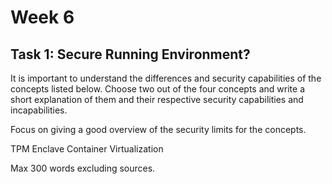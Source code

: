 # Week 6
## Task 1: Secure Running Environment?
It is important to understand the differences and security capabilities of the concepts listed below. Choose two out of the four concepts and write a short explanation of them and their respective security capabilities and incapabilities.

Focus on giving a good overview of the security limits for the concepts.

TPM
Enclave
Container
Virtualization

Max 300 words excluding sources.